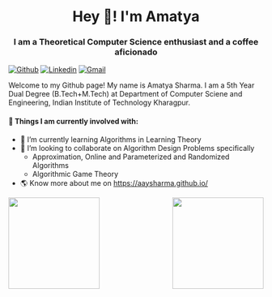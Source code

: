 <h1 align="center">Hey 👋! I'm Amatya</h1>
<h3 align="center">I am a Theoretical Computer Science enthusiast and a coffee aficionado</h3>



[![Github](https://img.shields.io/badge/-Github-000?style=flat&logo=Github&logoColor=white)](https://github.com/aaysharma)
[![Linkedin](https://img.shields.io/badge/-LinkedIn-blue?style=flat&logo=Linkedin&logoColor=white)](https://www.linkedin.com/in/amatya-sharma/)
[![Gmail](https://img.shields.io/badge/-Gmail-c14438?style=flat&logo=Gmail&logoColor=white)](mailto:amatyantse@gmail.com)
	


Welcome to my Github page! My name is Amatya Sharma. I am a 5th Year Dual Degree (B.Tech+M.Tech) at Department of Computer Sciene and Engineering, Indian Institute of Technology Kharagpur.

<!-- <img align="right" alt="img" src="https://github.com/FernandoRoldan93/FernandoRoldan93/blob/master/cover_image.jpg" width="50%" height="auto" /> -->


#### 🌱 Things I am currently involved with: 
- 🌱 I’m currently learning Algorithms in Learning Theory
- 💞️ I’m looking to collaborate on Algorithm Design Problems specifically
  - Approximation, Online and Parameterized and Randomized Algorithms
  - Algorithmic Game Theory
- 🌎 Know more about me on https://aaysharma.github.io/

<p>
	
<img align="left" height=180em src="https://github-readme-stats.vercel.app/api/top-langs/?username=aaysharma&theme=vue&hide=css,tcl,html"></img>
<img align="right" height=180em src="https://github-readme-stats.vercel.app/api?username=aaysharma&count_private=true&show_icons=true&theme=vue&include_all_commits=true"></img>

</p>
